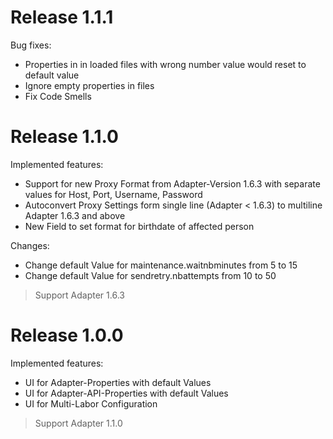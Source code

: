 # Release 1.1.1

Bug fixes:
* Properties in in loaded files with wrong number value would reset to default value
* Ignore empty properties in files
* Fix Code Smells 

# Release 1.1.0

Implemented features:

* Support for new Proxy Format from Adapter-Version 1.6.3 with separate values for Host, Port, Username, Password
* Autoconvert Proxy Settings form single line (Adapter < 1.6.3) to multiline Adapter 1.6.3 and above
* New Field to set format for birthdate of affected person

Changes:

* Change default Value for maintenance.waitnbminutes from 5 to 15
* Change default Value for sendretry.nbattempts from 10 to 50

> Support Adapter 1.6.3

# Release 1.0.0

Implemented features:

* UI for Adapter-Properties with default Values
* UI for Adapter-API-Properties with default Values
* UI for Multi-Labor Configuration

> Support Adapter 1.1.0

